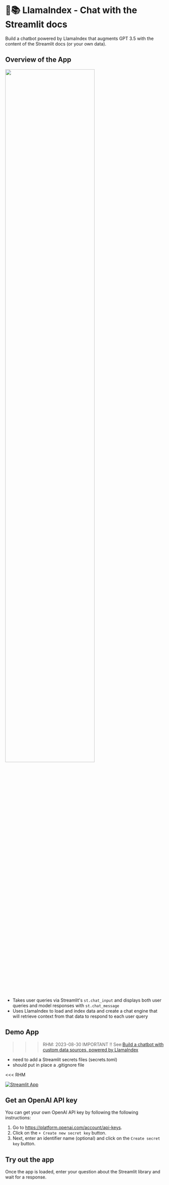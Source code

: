 # 🦙📚 LlamaIndex - Chat with the Streamlit docs

Build a chatbot powered by LlamaIndex that augments GPT 3.5 with the content of the Streamlit docs (or your own data).

## Overview of the App

<img src="app.png" width="75%">

- Takes user queries via Streamlit's `st.chat_input` and displays both user queries and model responses with `st.chat_message`
- Uses LlamaIndex to load and index data and create a chat engine that will retrieve context from that data to respond to each user query

## Demo App

>>> RHM: 2023-08-30 IMPORTANT !!
See:[Build a chatbot with custom data sources, powered by LlamaIndex](https://blog.streamlit.io/build-a-chatbot-with-custom-data-sources-powered-by-llamaindex/)

- need to add a Streamlit secrets files (secrets.toml)
- should put in place a .gitignore file

<<< RHM

[![Streamlit App](https://static.streamlit.io/badges/streamlit_badge_black_white.svg)](https://lllamaindex-chat-with-docs.streamlit.app/)

## Get an OpenAI API key

You can get your own OpenAI API key by following the following instructions:

1. Go to <https://platform.openai.com/account/api-keys>.
2. Click on the `+ Create new secret key` button.
3. Next, enter an identifier name (optional) and click on the `Create secret key` button.

## Try out the app

Once the app is loaded, enter your question about the Streamlit library and wait for a response.
